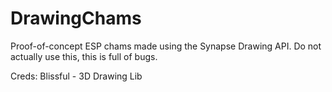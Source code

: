 # DrawingChams

Proof-of-concept ESP chams made using the Synapse Drawing API.
Do not actually use this, this is full of bugs.

Creds:
Blissful - 3D Drawing Lib
